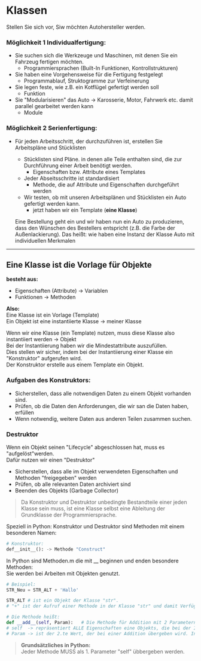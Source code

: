 # Klassen
Stellen Sie sich vor, Siw möchten Autohersteller werden.

### Möglichkeit 1 Individualfertigung:
* Sie suchen sich die Werkzeuge und Maschinen, mit denen Sie ein Fahrzeug fertigen möchten.  
  * Programmiersprachen (Built-In Funktionen, Kontrollstrukturen)
* Sie haben eine Vorgehensweise für die Fertigung festgelegt
  * Programmablauf, Struktogramme zur Verfeinerung
* Sie legen feste, wie z.B. ein Kotflügel gefertigt werden soll
  * Funktion
* Sie "Modularisieren" das Auto -> Karosserie, Motor, Fahrwerk etc. damit parallel gearbeitet werden kann
  * Module

### Möglichkeit 2 Serienfertigung:
* Für jeden Arbeitsschritt, der durchzuführen ist, erstellen Sie Arbeitspläne und Stücklisten
  * Stücklisten sind Pläne. in denen alle Teile enthalten sind, die zur Durchführung einer Arbeit benötigt werden.
    * Eigenschaften bzw. Attribute eines Templates
  * Jeder Abseitsschritte ist standardisiert
    * Methode, die auf Attribute und Eigenschaften durchgeführt werden
  * Wir testen, ob mit unseren Arbeitsplänen und Stücklisten ein Auto gefertigt werden kann.
    * jetzt haben wir ein Template (**eine Klasse**)
  
  Eine Bestellung geht ein und wir haben nun ein Auto zu produzieren,  
  dass den Wünschen des Bestellers entspricht (z.B. die Farbe der Außenlackierung). 
  Das heißt: wie haben eine Instanz der Klasse Auto mit individuellen Merkmalen

---
## Eine Klasse ist die Vorlage für Objekte

**besteht aus:**
* Eigenschaften (Attribute) → Variablen
* Funktionen → Methoden

**Also:**  
Eine Klasse ist ein Vorlage (Template)  
Ein Objekt ist eine instantiierte Klasse → meiner Klasse

Wenn wir eine Klasse (ein Template) nutzen, muss diese Klasse also instantiiert werden → Objekt  
Bei der Instantiierung haben wir die Mindestattribute auszufüllen.  
Dies stellen wir sicher, indem bei der Instantiierung einer Klasse ein "Konstruktor" aufgerufen wird.  
Der Konstruktor erstelle aus einem Template ein Objekt.

### Aufgaben des Konstruktors:
* Sicherstellen, dass alle notwendigen Daten zu einem Objekt vorhanden sind.
* Prüfen, ob die Daten den Anforderungen, die wir san die Daten haben, erfüllen  
* Wenn notwendig, weitere Daten aus anderen Teilen zusammen suchen.

### Destruktor
Wenn ein Objekt seinen "Lifecycle" abgeschlossen hat, muss es "aufgelöst"werden.  
Dafür nutzen wir einen "Destruktor"
* Sicherstellen, dass alle im Objekt verwendeten Eigenschaften und Methoden "freigegeben" werden
* Prüfen, ob alle relevanten Daten archiviert sind
* Beenden des Objekts (Garbage Collector)

> Da Konstruktor und Destruktor unbedingte Bestandteile einer jeden Klasse sein muss, 
ist eine Klasse selbst eine Ableitung der Grundklasse der Programmiersprache.

Speziell in Python:
Konstruktor und Destruktor sind Methoden mit einem besonderen Namen:
```python
# Konstruktor:  
def__init__(): -> Methode "Construct"
```
In Python sind Methoden.m die mit __ beginnen und enden besondere Methoden:  
Sie werden bei Arbeiten mit Objekten genutzt.
```python
# Beispiel:
STR_Neu = STR_ALT + 'Hallo'

STR_ALT # ist ein Objekt der Klasse "str".
# "+" ist der Aufruf einer Methode in der Klasse "str" und damit Verfügbar im Objekt STR_ALT

# Die Methode heißt:
def __add__(self, Param):   # Die Methode für Addition mit 2 Parametern.
# self  -> repräsentiert ALLE Eigenschaften eine Objekts, die bei der Instantiierung über den Konstruktor erstellt wurden
# Param -> ist der 2.te Wert, der bei einer Addition übergeben wird. In diesem Beispiel "Hallo"
```
> **Grundsätzliches in Python:**  
> Jeder Methode MUSS als 1. Parameter "self" übbergeben werden.